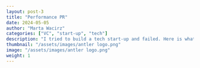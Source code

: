 ```yaml
---
layout: post-3
title: "Performance PR"
date: 2024-05-05
author: "Marta Wacirz"
categories: ["VC", "start-up", "tech"]
description: "I tried to build a tech start-up and failed. Here is what I learned"
thumbnail: "/assets/images/antler logo.png"
image: "/assets/images/antler logo.png"
weight: 1
---
```

